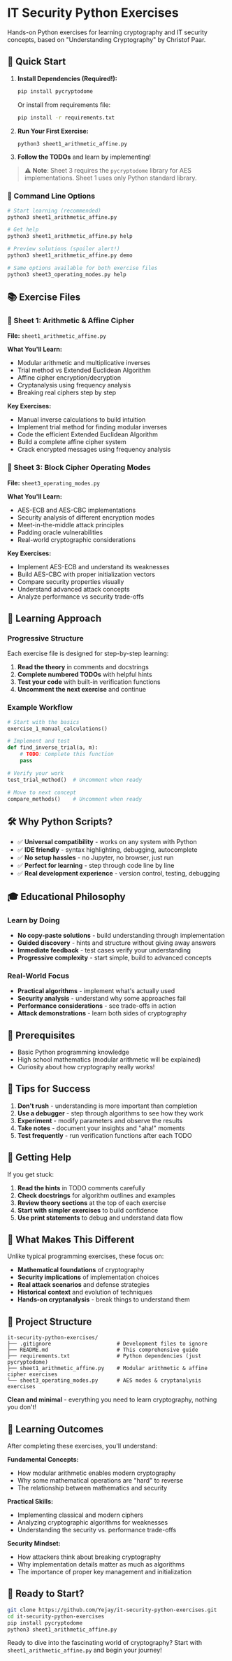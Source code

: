 # IT Security Python Exercises

Hands-on Python exercises for learning cryptography and IT security concepts, based on "Understanding Cryptography" by Christof Paar.

## 🎯 Quick Start

1. **Install Dependencies (Required!):**

   ```bash
   pip install pycryptodome
   ```
   
   Or install from requirements file:
   ```bash
   pip install -r requirements.txt
   ```

2. **Run Your First Exercise:**

   ```bash
   python3 sheet1_arithmetic_affine.py
   ```

3. **Follow the TODOs** and learn by implementing!

> ⚠️ **Note**: Sheet 3 requires the `pycryptodome` library for AES implementations. Sheet 1 uses only Python standard library.

### 🔧 Command Line Options

```bash
# Start learning (recommended)
python3 sheet1_arithmetic_affine.py

# Get help
python3 sheet1_arithmetic_affine.py help

# Preview solutions (spoiler alert!)
python3 sheet1_arithmetic_affine.py demo

# Same options available for both exercise files
python3 sheet3_operating_modes.py help
```

## 📚 Exercise Files

### 🔢 Sheet 1: Arithmetic & Affine Cipher

**File:** `sheet1_arithmetic_affine.py`

**What You'll Learn:**

- Modular arithmetic and multiplicative inverses
- Trial method vs Extended Euclidean Algorithm  
- Affine cipher encryption/decryption
- Cryptanalysis using frequency analysis
- Breaking real ciphers step by step

**Key Exercises:**

- Manual inverse calculations to build intuition
- Implement trial method for finding modular inverses
- Code the efficient Extended Euclidean Algorithm
- Build a complete affine cipher system
- Crack encrypted messages using frequency analysis

### 🔐 Sheet 3: Block Cipher Operating Modes

**File:** `sheet3_operating_modes.py`

**What You'll Learn:**

- AES-ECB and AES-CBC implementations
- Security analysis of different encryption modes
- Meet-in-the-middle attack principles
- Padding oracle vulnerabilities
- Real-world cryptographic considerations

**Key Exercises:**

- Implement AES-ECB and understand its weaknesses
- Build AES-CBC with proper initialization vectors
- Compare security properties visually
- Understand advanced attack concepts
- Analyze performance vs security trade-offs

## 🚀 Learning Approach

### Progressive Structure

Each exercise file is designed for step-by-step learning:

1. **Read the theory** in comments and docstrings
2. **Complete numbered TODOs** with helpful hints
3. **Test your code** with built-in verification functions
4. **Uncomment the next exercise** and continue

### Example Workflow

```python
# Start with the basics
exercise_1_manual_calculations()

# Implement and test
def find_inverse_trial(a, m):
    # TODO: Complete this function
    pass

# Verify your work
test_trial_method()  # Uncomment when ready

# Move to next concept
compare_methods()    # Uncomment when ready
```

## 🛠️ Why Python Scripts?

- ✅ **Universal compatibility** - works on any system with Python
- ✅ **IDE friendly** - syntax highlighting, debugging, autocomplete
- ✅ **No setup hassles** - no Jupyter, no browser, just run
- ✅ **Perfect for learning** - step through code line by line
- ✅ **Real development experience** - version control, testing, debugging

## 🎓 Educational Philosophy

### Learn by Doing

- **No copy-paste solutions** - build understanding through implementation
- **Guided discovery** - hints and structure without giving away answers
- **Immediate feedback** - test cases verify your understanding
- **Progressive complexity** - start simple, build to advanced concepts

### Real-World Focus

- **Practical algorithms** - implement what's actually used
- **Security analysis** - understand why some approaches fail
- **Performance considerations** - see trade-offs in action
- **Attack demonstrations** - learn both sides of cryptography

## 📖 Prerequisites

- Basic Python programming knowledge
- High school mathematics (modular arithmetic will be explained)
- Curiosity about how cryptography really works!

## 🔧 Tips for Success

1. **Don't rush** - understanding is more important than completion
2. **Use a debugger** - step through algorithms to see how they work
3. **Experiment** - modify parameters and observe the results
4. **Take notes** - document your insights and "aha!" moments
5. **Test frequently** - run verification functions after each TODO

## 🤝 Getting Help

If you get stuck:

1. **Read the hints** in TODO comments carefully
2. **Check docstrings** for algorithm outlines and examples
3. **Review theory sections** at the top of each exercise
4. **Start with simpler exercises** to build confidence
5. **Use print statements** to debug and understand data flow

## 🌟 What Makes This Different

Unlike typical programming exercises, these focus on:

- **Mathematical foundations** of cryptography
- **Security implications** of implementation choices
- **Real attack scenarios** and defense strategies
- **Historical context** and evolution of techniques
- **Hands-on cryptanalysis** - break things to understand them

## 📁 Project Structure

```text
it-security-python-exercises/
├── .gitignore                     # Development files to ignore
├── README.md                      # This comprehensive guide
├── requirements.txt               # Python dependencies (just pycryptodome)
├── sheet1_arithmetic_affine.py    # Modular arithmetic & affine cipher exercises
└── sheet3_operating_modes.py      # AES modes & cryptanalysis exercises
```

**Clean and minimal** - everything you need to learn cryptography, nothing you don't!

## 🎯 Learning Outcomes

After completing these exercises, you'll understand:

**Fundamental Concepts:**

- How modular arithmetic enables modern cryptography
- Why some mathematical operations are "hard" to reverse
- The relationship between mathematics and security

**Practical Skills:**

- Implementing classical and modern ciphers
- Analyzing cryptographic algorithms for weaknesses
- Understanding the security vs. performance trade-offs

**Security Mindset:**

- How attackers think about breaking cryptography
- Why implementation details matter as much as algorithms
- The importance of proper key management and initialization

## 🚀 Ready to Start?

```bash
git clone https://github.com/Yejay/it-security-python-exercises.git
cd it-security-python-exercises
pip install pycryptodome
python3 sheet1_arithmetic_affine.py
```

Ready to dive into the fascinating world of cryptography? Start with `sheet1_arithmetic_affine.py` and begin your journey!